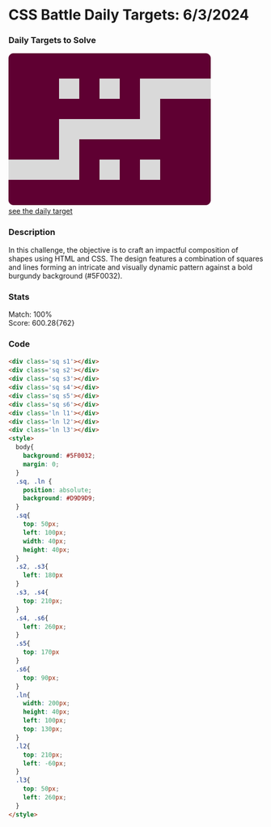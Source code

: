# CSS Battle Daily Targets: 6/3/2024

### Daily Targets to Solve
![picture of daily target](./images/6.png)  
[see the daily target](https://cssbattle.dev/play/M6tKYFqVaSqkWkh0B6Zt)

### Description

In this challenge, the objective is to craft an impactful composition of shapes using HTML and CSS. The design features a combination of squares and lines forming an intricate and visually dynamic pattern against a bold burgundy background (#5F0032).

### Stats
Match: 100%  
Score: 600.28{762}

### Code

```html
<div class='sq s1'></div>
<div class='sq s2'></div>
<div class='sq s3'></div>
<div class='sq s4'></div>
<div class='sq s5'></div>
<div class='sq s6'></div>
<div class='ln l1'></div>
<div class='ln l2'></div>
<div class='ln l3'></div>
<style>
  body{
    background: #5F0032;
    margin: 0;
  }
  .sq, .ln {
    position: absolute;
    background: #D9D9D9;
  }
  .sq{
    top: 50px;
    left: 100px;
    width: 40px;
    height: 40px;
  }
  .s2, .s3{
    left: 180px
  }
  .s3, .s4{
    top: 210px;
  }
  .s4, .s6{
    left: 260px;
  }
  .s5{
    top: 170px
  }
  .s6{
    top: 90px;
  }
  .ln{
    width: 200px;
    height: 40px;
    left: 100px;
    top: 130px;
  }
  .l2{
    top: 210px;
    left: -60px;
  }
  .l3{
    top: 50px;
    left: 260px;
  }
</style>
```
